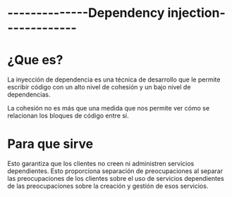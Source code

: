# --------------Dependency injection------------- #
# ¿Que es?
La inyección de dependencia es una técnica de desarrollo que le permite escribir código con un alto nivel de cohesión y un bajo nivel de dependencias.

La cohesión no es más que una medida que nos permite ver cómo se relacionan los bloques de código entre sí.
# Para que sirve
Esto garantiza que los clientes no creen ni administren servicios dependientes. Esto proporciona separación de preocupaciones al separar las preocupaciones de los clientes sobre el uso de servicios dependientes de las preocupaciones sobre la creación y gestión de esos servicios.
